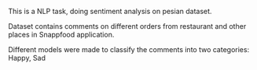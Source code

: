 This is a NLP task, doing sentiment analysis on pesian dataset.

Dataset contains comments on different orders from restaurant and other places in Snappfood application.

Different models were made to classify the comments into two categories: Happy, Sad
